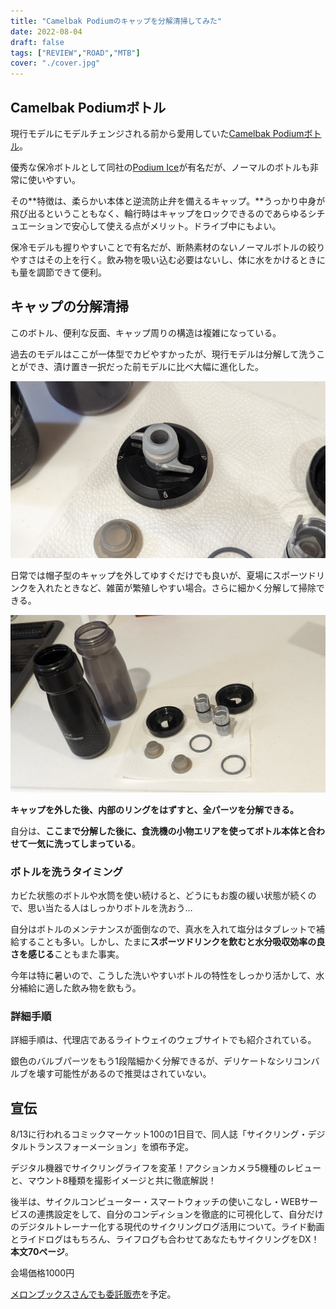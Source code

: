 ```yaml
---
title: "Camelbak Podiumのキャップを分解清掃してみた"
date: 2022-08-04
draft: false
tags: ["REVIEW","ROAD","MTB"]
cover: "./cover.jpg"
---
```


## Camelbak Podiumボトル

<LinkBox url="https://www.amazon.co.jp/dp/B07HGTKSXC/" isAmazonLink />

現行モデルにモデルチェンジされる前から愛用していた[Camelbak Podiumボトル](https://amzn.to/3zxAJ7d)。

優秀な保冷ボトルとして同社の[Podium Ice](https://amzn.to/3SnDAIo)が有名だが、ノーマルのボトルも非常に使いやすい。

その**特徴は、柔らかい本体と逆流防止弁を備えるキャップ。**うっかり中身が飛び出るということもなく、輪行時はキャップをロックできるのであらゆるシチュエーションで安心して使える点がメリット。ドライブ中にもよい。

保冷モデルも握りやすいことで有名だが、断熱素材のないノーマルボトルの絞りやすさはその上を行く。飲み物を吸い込む必要はないし、体に水をかけるときにも量を調節できて便利。

## キャップの分解清掃

このボトル、便利な反面、キャップ周りの構造は複雑になっている。

過去のモデルはここが一体型でカビやすかったが、現行モデルは分解して洗うことができ、漬け置き一択だった前モデルに比べ大幅に進化した。

![帽子型のキャップは簡単に外れる](./start.jpg)

日常では帽子型のキャップを外してゆすぐだけでも良いが、夏場にスポーツドリンクを入れたときなど、雑菌が繁殖しやすい場合。さらに細かく分解して掃除できる。

![分解した状態](./parts.jpg)

**キャップを外した後、内部のリングをはずすと、全パーツを分解できる。**

自分は、**ここまで分解した後に、食洗機の小物エリアを使ってボトル本体と合わせて一気に洗ってしまっている**。

### ボトルを洗うタイミング

カビた状態のボトルや水筒を使い続けると、どうにもお腹の緩い状態が続くので、思い当たる人はしっかりボトルを洗おう…

自分はボトルのメンテナンスが面倒なので、真水を入れて塩分はタブレットで補給することも多い。しかし、たまに**スポーツドリンクを飲むと水分吸収効率の良さを感じる**こともまた事実。

今年は特に暑いので、こうした洗いやすいボトルの特性をしっかり活かして、水分補給に適した飲み物を飲もう。

<LinkBox url="https://www.amazon.co.jp/dp/B07HGTKSXC/" isAmazonLink />

### 詳細手順

詳細手順は、代理店であるライトウェイのウェブサイトでも紹介されている。

銀色のバルブパーツをもう1段階細かく分解できるが、デリケートなシリコンバルブを壊す可能性があるので推奨はされていない。

<LinkBox url="https://www.riteway-jp.com/itemblog/%E3%83%96%E3%83%A9%E3%83%B3%E3%83%89-23631/2019/05/_kamata" />

<!-- textlint-disable -->

## 宣伝

8/13に行われるコミックマーケット100の1日目で、同人誌「サイクリング・デジタルトランスフォーメーション」を頒布予定。

<LinkBox url="https://www.gensobunya.net/c100/" />

デジタル機器でサイクリングライフを変革！アクションカメラ5機種のレビューと、マウント8種類を撮影イメージと共に徹底解説！

後半は、サイクルコンピューター・スマートウォッチの使いこなし・WEBサービスの連携設定をして、自分のコンディションを徹底的に可視化して、自分だけのデジタルトレーナー化する現代のサイクリングログ活用について。ライド動画とライドログはもちろん、ライフログも合わせてあなたもサイクリングをDX！\
**本文70ページ**。

会場価格1000円

[メロンブックスさんでも委託販売](https://www.melonbooks.co.jp/detail/detail.php?product_id=1579831)を予定。

<!-- textlint-enable -->
